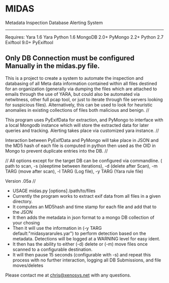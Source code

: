 MIDAS
=====

Metadata Inspection Database Alerting System

_____________________

Requires:
Yara 1.6 
Yara Python 1.6
MongoDB 2.0+
PyMongo 2.2+
Python 2.7
Exiftool 9.0+
PyExiftool 

Only DB Connection must be configured Manually in the midas.py file. 
----------------------
This is a project to create a system to automate the inspection and databasing of all Meta data information
contained within all files destined for an organization (generally via dumping the files which are attached
to emails through the use of YARA, but could also be automated via netwitness, other full pcap tool, or just
to iterate through file servers looking for suspicious files).
Alternatively, this can be used to look for heuristic anomalies in existing collections of files both malicious
and benign. 
//
 
This program uses PyExifData for extraction, and PyMongo to interface with a local Mongodb instance which will
store the extracted data for later queries and tracking. Alerting takes place via customized yara instance.
//

Interaction between PyExifData and PyMongo will take place in JSON and the MD5 hash of each file is computed in python then used as the OID in Mongo to prevent duplicate entries into the DB.
//

//
All options except for the target DB can be configured via commandline. ( path to scan, -s (sleeptime between iterations), -d (delete after Scan), -m TARG (move after scan), -l TARG (Log file), -y TARG (Yara rule file) 

Version .05a
//

- USAGE midas.py [options] /path/to/files 
- Currently the program works to extract exif data from all files in a given directory. 
- It computes an MD5hash and time stamp for each file and add that to the JSON 
- It then adds the metadata in json format to a mongo DB collection of your chosing 
- Then it will use the information in (-y TARG default:"midasyararules.yar") to perform detection based on the metadata. Detections will be logged at a WARNING level for easy ident. 
- It then has the ability to either (-d) delete or (-m) move files once scanned to a configurable destination.  
- It will then pause 15 seconds (configurable with -s) and repeat this process with no further interaction, logging all DB Submissions, and file moves/deletes 

Please contact me at chris@xenosys.net with any questions. 
